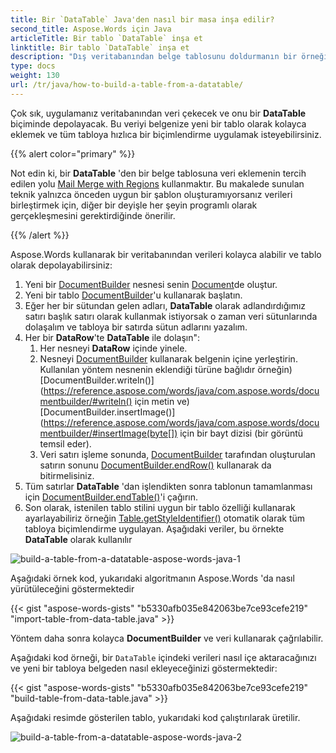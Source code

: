 ```yaml
---
title: Bir `DataTable` Java'den nasıl bir masa inşa edilir?
second_title: Aspose.Words için Java
articleTitle: Bir tablo `DataTable` inşa et
linktitle: Bir tablo `DataTable` inşa et
description: "Dış veritabanından belge tablosunu doldurmanın bir örneği Java kullanarak."
type: docs
weight: 130
url: /tr/java/how-to-build-a-table-from-a-datatable/
---
```


Çok sık, uygulamanız veritabanından veri çekecek ve onu bir **DataTable** biçiminde depolayacak. Bu veriyi belgenize yeni bir tablo olarak kolayca eklemek ve tüm tabloya hızlıca bir biçimlendirme uygulamak isteyebilirsiniz.

{{% alert color="primary" %}}

Not edin ki, bir **DataTable** 'den bir belge tablosuna veri eklemenin tercih edilen yolu [Mail Merge with Regions](/words/java/mail-merge-and-reporting/#aboutmailmerge-mailmergewithregionsexplained) kullanmaktır. Bu makalede sunulan teknik yalnızca önceden uygun bir şablon oluşturamıyorsanız verileri birleştirmek için, diğer bir deyişle her şeyin programlı olarak gerçekleşmesini gerektirdiğinde önerilir.

{{% /alert %}}

Aspose.Words kullanarak bir veritabanından verileri kolayca alabilir ve tablo olarak depolayabilirsiniz:

1. Yeni bir [DocumentBuilder](https://reference.aspose.com/words/java/com.aspose.words/documentbuilder/) nesnesi senin [Document](https://reference.aspose.com/words/java/com.aspose.words/document/)de oluştur.
1. Yeni bir tablo [DocumentBuilder](https://reference.aspose.com/words/java/com.aspose.words/documentbuilder/)'u kullanarak başlatın.
1. Eğer her bir sütundan gelen adları, **DataTable** olarak adlandırdığımız satırı başlık satırı olarak kullanmak istiyorsak o zaman veri sütunlarında dolaşalım ve tabloya bir satırda sütun adlarını yazalım.
1. Her bir **DataRow**'te **DataTable** ile dolaşın":
   1. Her nesneyi **DataRow** içinde yinele.
   1. Nesneyi [DocumentBuilder](https://reference.aspose.com/words/java/com.aspose.words/documentbuilder/) kullanarak belgenin içine yerleştirin. Kullanılan yöntem nesnenin eklendiği türüne bağlıdır örneğin) [DocumentBuilder.writeln()](https://reference.aspose.com/words/java/com.aspose.words/documentbuilder/#writeln() için metin ve) [DocumentBuilder.insertImage()](https://reference.aspose.com/words/java/com.aspose.words/documentbuilder/#insertImage(byte[]) için bir bayt dizisi (bir görüntü temsil eder).
   1. Veri satırı işleme sonunda, [DocumentBuilder](https://reference.aspose.com/words/java/com.aspose.words/DocumentBuilder) tarafından oluşturulan satırın sonunu [DocumentBuilder.endRow()](https://reference.aspose.com/words/java/com.aspose.words/documentbuilder/#endRow) kullanarak da bitirmelisiniz.
1. Tüm satırlar **DataTable** 'dan işlendikten sonra tablonun tamamlanması için [DocumentBuilder.endTable()](https://reference.aspose.com/words/java/com.aspose.words/documentbuilder/#endTable)'i çağırın.
1. Son olarak, istenilen tablo stilini uygun bir tablo özelliği kullanarak ayarlayabiliriz örneğin [Table.getStyleIdentifier()](https://reference.aspose.com/words/java/com.aspose.words/tablestyle/#getStyleIdentifier) otomatik olarak tüm tabloya biçimlendirme uygulayan.
   Aşağıdaki veriler, bu örnekte **DataTable** olarak kullanılır

![build-a-table-from-a-datatable-aspose-words-java-1](how-to-build-a-table-from-a-datatable-1.png)

Aşağıdaki örnek kod, yukarıdaki algoritmanın Aspose.Words 'da nasıl yürütüleceğini göstermektedir

{{< gist "aspose-words-gists" "b5330afb035e842063be7ce93cefe219" "import-table-from-data-table.java" >}}

Yöntem daha sonra kolayca **DocumentBuilder** ve veri kullanarak çağrılabilir.

Aşağıdaki kod örneği, bir `DataTable` içindeki verileri nasıl içe aktaracağınızı ve yeni bir tabloya belgeden nasıl ekleyeceğinizi göstermektedir:

{{< gist "aspose-words-gists" "b5330afb035e842063be7ce93cefe219" "build-table-from-data-table.java" >}}

Aşağıdaki resimde gösterilen tablo, yukarıdaki kod çalıştırılarak üretilir.

![build-a-table-from-a-datatable-aspose-words-java-2](how-to-build-a-table-from-a-datatable-2.png)
